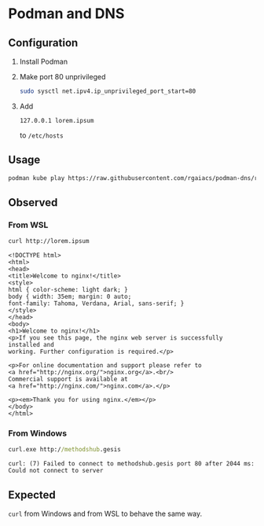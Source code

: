 # Podman and DNS

## Configuration

1.  Install Podman
2.  Make port 80 unprivileged

    ```bash
    sudo sysctl net.ipv4.ip_unprivileged_port_start=80
    ```
3.  Add

    ```
    127.0.0.1 lorem.ipsum
    ```
    
    to `/etc/hosts`

## Usage

```bash
podman kube play https://raw.githubusercontent.com/rgaiacs/podman-dns/refs/heads/main/play.yml
```

## Observed

### From WSL

```bash
curl http://lorem.ipsum
```

```
<!DOCTYPE html>
<html>
<head>
<title>Welcome to nginx!</title>
<style>
html { color-scheme: light dark; }
body { width: 35em; margin: 0 auto;
font-family: Tahoma, Verdana, Arial, sans-serif; }
</style>
</head>
<body>
<h1>Welcome to nginx!</h1>
<p>If you see this page, the nginx web server is successfully installed and
working. Further configuration is required.</p>

<p>For online documentation and support please refer to
<a href="http://nginx.org/">nginx.org</a>.<br/>
Commercial support is available at
<a href="http://nginx.com/">nginx.com</a>.</p>

<p><em>Thank you for using nginx.</em></p>
</body>
</html>
```

### From Windows

```cmd
curl.exe http://methodshub.gesis
```

```
curl: (7) Failed to connect to methodshub.gesis port 80 after 2044 ms: Could not connect to server
```

## Expected

`curl` from Windows and from WSL to behave the same way.